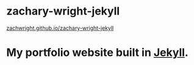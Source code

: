 # zachary-wright-jekyll

[zachwright.github.io/zachary-wright-jekyll](https://zachwright.github.io/zachary-wright-jekyll/)


# My portfolio website built in [Jekyll](https://jekyllrb.com/).
